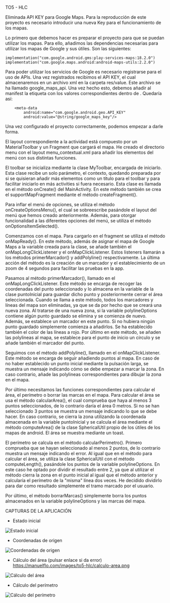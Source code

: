 TO5 - HLC

Eliminada API KEY para Google Maps. Para la reproducción de este proyecto es necesario introducir una nueva Key para el funcionamiento de los mapas.

Lo primero que debemos hacer es preparar el proyecto para que se puedan utilizar los mapas. Para ello, añadimos las dependencias necesarias para utilizar los mapas de Google y sus útiles. Son las siguientes:

    implementation("com.google.android.gms:play-services-maps:18.2.0")
    implementation("com.google.maps.android:android-maps-utils:2.2.0")

Para poder utilizar los servicios de Google es necesario registrarse para el uso de APIs. Una vez registrados recibimos el API KEY, el cual almacenaremos en un archivo xml en la carpeta res/value. Este archivo se ha llamado google_maps_api. Una vez hecho esto, debemos añadir al manifest la etiqueta <meta-data/> con los valores correspondientes dentro de <application/>. Quedaría así:

        <meta-data
            android:name="com.google.android.geo.API_KEY"
            android:value="@string/google_maps_key"/>

Una vez configurado el proyecto correctamente, podemos empezar a darle forma.

El layout correspondiente a la actividad está compuesto por un MaterialToolbar y un Fragment que cargará el mapa. He creado el directorio menu con el layout menu_contextual.xml para añadir los elementos del menú con sus distintas funciones.

El toolbar se inicializa mediante la clase MyToolbar, encargada de iniciarlo. Esta clase recibe un solo parámetro, el contexto, quedando preparada por si se quisieran añadir más elementos como un título para el toolbar y para facilitar iniciarlo en más activities si fuera necesario. Esta clase es llamada en el método onCreate() del MainActivity. En este método también se crea el supportMapFragment mediante el método createFragment().

Para inflar el menú de opciones, se utiliza el método onCreateOptionsMenu(), el cual se sobreescribe pasándole el layout del menú que hemos creado anteriormente. Además, para otorgar funcionalidad a las diferentes opciones del menú, se utiliza el método onOptionsItemSelected().

Comenzamos con el mapa. Para cargarlo en el fragment se utiliza el método onMapReady(). En este método, además de asignar el mapa de Google Maps a la variable creada para la clase, se añade también el onMapLongClickListener y el onMapClickListener. Estos listeners llamarán a los métodos primerMarcador() y addPolyline() respectivamente. La última acción del método es la creación de un marcador y el establecimiento de un zoom de 4 segundos para facilitar las pruebas en la app.

Pasamos al método primerMarcador(), llamado en el onMapLongClickListener. Este método se encarga de recoger las coordenadas del punto seleccionado y lo almacena en la variable de la clase puntoInicial para guardar dicho punto y posteriormente cerrar el área seleccionada. Cuando se llama a este método, todos los marcadores y líneas del mapa son eliminadas, ya que se da por hecho que se creará una nueva zona. Al tratarse de una nueva zona, si la variable polylineOptions contiene algún punto guardado se elimina y se comienza de nuevo. Además, se establece un marcador en este punto. Si no hubiera ningún punto guardado simplemente comienza a añadirlos. Se ha establecido también el color de las líneas a rojo. Por último en este método, se añaden las polylineas al mapa, se establece para el punto de inicio un círculo y se añade también el marcador del punto.

Seguimos con el método addPolyline(), llamado en el onMapClickListener. Este método se encarga de seguir añadiendo puntos al mapa. En caso de no haber establecido un punto inicial mediante la pulsación larga, se muestra un mensaje indicando cómo se debe empezar a marcar la zona. En caso contrario, añade las polylineas correspondientes para dibujar la zona en el mapa.

Por último necesitamos las funciones correspondientes para calcular el área, el perímetro o borrar las marcas en el mapa. Para calcular el área se usa el método calcularArea(), el cual comprueba que haya al menos 3 puntos seleccionados, de lo contrario daría el área 0 metros. Si no se han seleccionado 3 puntos se muestra un mensaje indicando lo que se debe hacer. En caso contrario, se cierra la zona utilizando la coordenada almacenada en la variable puntoInicial y se calcula el área mediante el método computeArea() de la clase SphericalUtil propio de los útiles de los mapas de android. El área se muestra mediante un toast.

El perímetro se calcula en el método calcularPerimetro(). Primero comprueba que se hayan seleccionado al menos 2 puntos, de lo contrario muestra un mensaje indicando el error. Al igual que en el método para calcular el área, se utiliza la clase SphericalUtil con el método computeLength(), pasándole los puntos de la variable polylineOptions. En este caso he optado por dividir el resultado entre 2, ya que al utilizar el método cierra la zona en el punto inicial al igual que el método anterior y calcularía el perímetro de la "misma" línea dos veces. He decidido dividirlo para dar como resultado simplemente el tramo marcado por el usuario.

Por último, el método borrarMarcas() simplemente borra los puntos almacenados en la variable polylineOptions y las marcas del mapa.


CAPTURAS DE LA APLICACIÓN

- Estado inicial

![Estado inicial](https://manuelflo.com/images/to5-hlc/estado-inicial.png)


- Coordenadas de origen

![Coordenadas de origen](https://manuelflo.com/images/to5-hlc/punto-origen.png)


- Cálculo del área (pulsar enlace si da error)
https://manuelflo.com/images/to5-hlc/calculo-area.png
  
![Cálculo del área](https://manuelflo.com/images/to5-hlc/calculo-area.png)

  
- Cálculo del perímetro
  
![Cálculo del perímetro](https://manuelflo.com/images/to5-hlc/calculo-perimetro.png)
